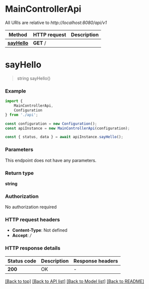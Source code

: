# MainControllerApi

All URIs are relative to *http://localhost:8080/api/v1*

|Method | HTTP request | Description|
|------------- | ------------- | -------------|
|[**sayHello**](#sayhello) | **GET** / | |

# **sayHello**
> string sayHello()


### Example

```typescript
import {
    MainControllerApi,
    Configuration
} from './api';

const configuration = new Configuration();
const apiInstance = new MainControllerApi(configuration);

const { status, data } = await apiInstance.sayHello();
```

### Parameters
This endpoint does not have any parameters.


### Return type

**string**

### Authorization

No authorization required

### HTTP request headers

 - **Content-Type**: Not defined
 - **Accept**: */*


### HTTP response details
| Status code | Description | Response headers |
|-------------|-------------|------------------|
|**200** | OK |  -  |

[[Back to top]](#) [[Back to API list]](../README.md#documentation-for-api-endpoints) [[Back to Model list]](../README.md#documentation-for-models) [[Back to README]](../README.md)

